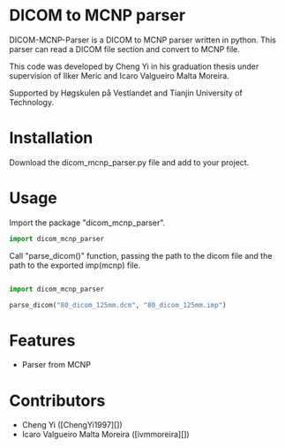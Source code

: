 # DICOM to MCNP parser

DICOM-MCNP-Parser is a DICOM to MCNP parser written in python. This parser can read a DICOM file section and convert to MCNP file.

This code was developed by Cheng Yi in his graduation thesis under supervision of Ilker Meric and Icaro Valgueiro Malta Moreira.

Supported by Høgskulen på Vestlandet and Tianjin University of Technology.

# Installation

Download the dicom_mcnp_parser.py file and add to your project.

# Usage

Import the package "dicom_mcnp_parser".

```python
import dicom_mcnp_parser
```

Call "parse_dicom()" function, passing the path to the dicom file and the path to the exported imp(mcnp) file.

```python

import dicom_mcnp_parser

parse_dicom("80_dicom_125mm.dcm", "80_dicom_125mm.imp")

```
# Features

 - Parser from MCNP

# Contributors

* Cheng Yi ([ChengYi1997][])
* Icaro Valgueiro Malta Moreira ([ivmmoreira][])
